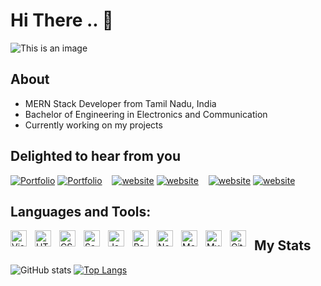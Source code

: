 # Hi There .. 👋

![This is an image](https://lh3.googleusercontent.com/5tCbcqcsWv2v_jCkrkte8Ly79M5P97syLt4QuJeOv0gCq5TkA0rfS6kNp6O2dtXisC77fNNOMK_koI8gC_3xQVuUsiATUGz2b5-zCIo0qrwiRdVk2hXwGUwa2Gy93Svuz4lFO9Gpb5jbfc_YcUydQmK8GoiU75hA-ZUgxrbXZ1e6dK_Ld1Nc6Ix9iaDLuFnegCUeSuVUQCvxaHloeIeZk9Zv1GbcyVj2qKSvmnoLY1qxehA5fbHWsTIfeiYnrEQlNpFMns2q0jwXNCS6ei8Sz57WfklOlUYGeuo5Ahnp3f37G_-nr7DQrxiyg6UvshBSrUnjC-FJUZ9Q0ZEU8DZdapYA0_wBwOcaGRjJ1JD1AIPx2_lCf92KePS5-MYof4DhaY5Jt2aOxYJQleH7uBwVv66Xl2Pn42um5s2C27crekBfFtkPK3GdpZLNKlLoBhNuTRWrHmw0FMYy24ksv4r2eMQe_46IDDySJBfHTRXFpgYgRme0uJtEvdWrKTG440clMp8A9A9Vr9LqngfcNcpRIqdXEal5q49KfywJYlaXFzn-ndzaLMekxpkf4Hcm2YLodM114yumtAMoEEjIUCmUlYxMqPxbeebI6bgRFoKx9ITb9lIROs-Je5VsS0egeOPrd3gW1wctp94ED9jSB7Niu2Ge0hPNV1Kfz7aL7V68LmB6_2elWY75n6HJWkkYDC6-L0cv-kYTwjBE7v3pX9lu4pE=w1920-h665-no?authuser=0)

## About
- MERN Stack Developer from Tamil Nadu, India
- Bachelor of Engineering in Electronics and Communication
- Currently working on my projects

## Delighted to hear from you

[![Portfolio](https://photos.google.com/search/_tra_/photo/AF1QipPFno6k0qMPrTrUar3xQwgTAA8weDTCTaRJH_px)](https://mrajkumar-portfolio.netlify.app/#gh-light-mode-only)
[![Portfolio](./img/globe-dark.svg)](https://mrajkumar-portfolio.netlify.app/#gh-dark-mode-only)
&nbsp;&nbsp;
[![website](./img/twitter-light.svg)](https://twitter.com/RajkumarM688#gh-light-mode-only)
[![website](./img/twitter-dark.svg)](https://twitter.com/RajkumarM688#gh-dark-mode-only)
&nbsp;&nbsp;
[![website](./img/linkedin-light.svg)](https://linkedin.com/in/rajm688#gh-light-mode-only)
[![website](./img/linkedin-dark.svg)](https://linkedin.com/in/rajm688#gh-dark-mode-only)
&nbsp;&nbsp;

## Languages and Tools:

<img align="left" alt="Visual Studio Code" width="26px" src="https://cdn.jsdelivr.net/gh/devicons/devicon/icons/vscode/vscode-original.svg" style="padding-right:10px;" />
<img align="left" alt="HTML5" width="26px" src="https://cdn.jsdelivr.net/gh/devicons/devicon/icons/html5/html5-original.svg" style="padding-right:10px;" />
<img align="left" alt="CSS3" width="26px" src="https://cdn.jsdelivr.net/gh/devicons/devicon/icons/css3/css3-original.svg" style="padding-right:10px;" />
<img align="left" alt="Sass" width="26px" src="https://cdn.jsdelivr.net/gh/devicons/devicon/icons/sass/sass-original.svg" style="padding-right:10px;" />
<img align="left" alt="JavaScript" width="26px" src="https://cdn.jsdelivr.net/gh/devicons/devicon/icons/javascript/javascript-original.svg" style="padding-right:10px;" />
<img align="left" alt="React" width="26px" src="https://cdn.jsdelivr.net/gh/devicons/devicon/icons/react/react-original.svg" style="padding-right:10px;" />
<img align="left" alt="Node.js" width="26px" src="https://cdn.jsdelivr.net/gh/devicons/devicon/icons/nodejs/nodejs-original.svg" style="padding-right:10px;" />
<img align="left" alt="MongoDB" width="26px" src="https://cdn.jsdelivr.net/gh/devicons/devicon/icons/mongodb/mongodb-original.svg" style="padding-right:10px;" />
<img align="left" alt="MySQL" width="26px" src="https://cdn.jsdelivr.net/gh/devicons/devicon/icons/mysql/mysql-original.svg" style="padding-right:10px;" />
<img align="left" alt="Git" width="26px" src="https://cdn.jsdelivr.net/gh/devicons/devicon/icons/git/git-original.svg" style="padding-right:10px;" />

## My Stats

![GitHub stats](https://github-readme-stats.vercel.app/api?username=rajm688&show_icons=true&theme=radical)
[![Top Langs](https://github-readme-stats.vercel.app/api/top-langs/?username=anuraghazra&layout=compact&theme=radical)](https://github.com/anuraghazra/github-readme-stats)

